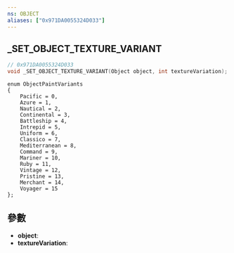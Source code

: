 ```yaml
---
ns: OBJECT
aliases: ["0x971DA0055324D033"]
---
```

## _SET_OBJECT_TEXTURE_VARIANT

```c
// 0x971DA0055324D033
void _SET_OBJECT_TEXTURE_VARIANT(Object object, int textureVariation);
```

```
enum ObjectPaintVariants  
{  
	Pacific = 0,  
	Azure = 1,  
	Nautical = 2,  
	Continental = 3,  
	Battleship = 4,  
	Intrepid = 5,  
	Uniform = 6,  
	Classico = 7,  
	Mediterranean = 8,  
	Command = 9,  
	Mariner = 10,  
	Ruby = 11,  
	Vintage = 12,  
	Pristine = 13,  
	Merchant = 14,  
	Voyager = 15  
};  
```

## 參數
* **object**: 
* **textureVariation**: 

